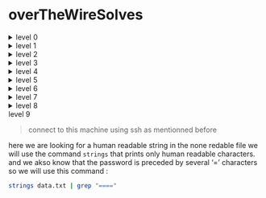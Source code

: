 # overTheWireSolves

<details>
<summary >level 0</summary>


> first of all you need to connect to ssh and this step must be repeated everytime you get the password of the next level

```sh
ssh [username]@bandit.labs.overthewire.org -p 2220
// this will ask you to enter the password
```
once you get there type ```ls``` you will find a file called ```readme```
- type :
```sh
cat readme
```

this will show you the password to the next level 
- now type ```exit``` to exit this machine and connect to the level2 machine
</details>

<details>

<summary>level 1</summary>

> connect to this machine using ssh as mentionned before

once you get there type ```ls``` you will find a file called ```-``` 
if you try to ```cat - ``` this wont work because '-' is a special character that used to indcates flags of a command so if you wanna tell the terminal to give you tha content of that '-' file, type :

```sh
cat ./-
```

</details>

<details>

<summary>level 2</summary>

> connect to this machine using ssh as mentionned before

once you get there type ```ls``` you will find a file called `spaces in this filename`

you cant use `cat spaces in this file name` because it will count all other words after a single space as an argument to that command do you have to use a `\` before a space to skip it 
```sh
cat spaces\ in\ this\ filename
```

</details>

<details>

<summary>level 3</summary>

> connect to this machine using ssh as mentionned before

if you type `ls` you will find a directory called `inhere` type `cd inhere` to go to this directory and type `ls` again you will find nothing here, this doesnt mean that there is nothing, maybe there is a hidde  files, to show em type `ls -a`
then : 
```sh
cat .hidden
```

</details>


<details>

<summary>level 4</summary>

> connect to this machine using ssh as mentionned before

always we follow the same steps so you will find some files in inhere directory that you cant use `cat` to see there cntent, you just have to specify the right path and use the command like this 
```sh
cat ./file01
```
keep doing this for all the files until you find a human readable format, thats the password.

</details>

<details>

<summary>level 5</summary>

> connect to this machine using ssh as mentionned before

inside `inhere` directory you will find a lot of directories that contain a lot of files,
you cant use `cat` to each file until you find tha password, in the subject they gave you a hint, that the file we are looking for is 1033 bytes in size, and human readable...
so we will use the find command and give it the size like this : 

```sh
find . -size 1033c
```
this will print the path of the file and print its content using `cat`

</details>

<details>

<summary>level 6</summary>

> connect to this machine using ssh as mentionned before

here you they put the password file somewhere in the machine so you have to search in `/`. lets use our find command and give it the arguments given to us, size...
```sh
find / -group bandit6 -user bandit7 -size 33c -type f
```
this gives us a lot of files and also an error msg that says `permession denied`

so we will use this instead 

```sh
find / -group bandit6 -user bandit7 -size 33c -type f 2>/dev/null
```
`2>/dev/null` This part redirects error messages (stream 2, which is the standard error) to `/dev/null`, essentially suppressing error output. This is useful to hide any permission-denied errors or other potential issues during the search.

</details>


<details>

<summary>level 7</summary>

> connect to this machine using ssh as mentionned before

after finding a file called `data.txt` we are looking for a password that is written next to the word 'millionth', here is the command

```sh
cat data.txt | grep "millionth"
```

this will take the content of `data.txt` and outputs only the line that contains that word

</details>

<details>

<summary>level 8</summary>

> connect to this machine using ssh as mentionned before

we are looking for the password that is stored in the file `data.txt` and it's the only line of text that occurs only once. the command is: 
```sh
sort data.txt | uniq -u
```
this command will sort the `data.txt` file  so the count of uniq will not reset and `-u` flag will print the line that appears one time, count = 1;
</details>


<summary>level 9</summary>

> connect to this machine using ssh as mentionned before

here we are looking for a human readable string in the none redable file
we will use the command `strings` that prints only human readable characters. and we akso know that the password is preceded by several ‘=’ characters so we will use this command :
```sh
strings data.txt | grep "===="
```
</details>